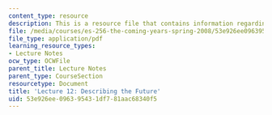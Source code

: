 ```yaml
---
content_type: resource
description: This is a resource file that contains information regarding lecture 12.
file: /media/courses/es-256-the-coming-years-spring-2008/53e926ee096395431df781aac68340f5_MITES_256S08_Lec12.pdf
file_type: application/pdf
learning_resource_types:
- Lecture Notes
ocw_type: OCWFile
parent_title: Lecture Notes
parent_type: CourseSection
resourcetype: Document
title: 'Lecture 12: Describing the Future'
uid: 53e926ee-0963-9543-1df7-81aac68340f5
---
```

